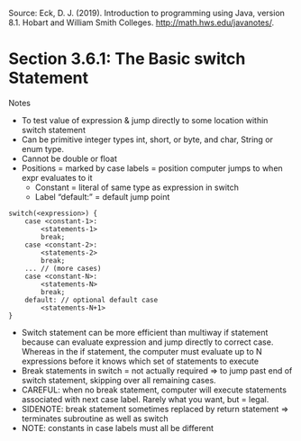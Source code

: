 Source: Eck, D. J. (2019). Introduction to programming using Java, version 8.1. Hobart and William Smith Colleges. http://math.hws.edu/javanotes/.
# Section 3.6.1: The Basic switch Statement

Notes

- To test value of expression & jump directly to some location within switch statement
- Can be primitive integer types int, short, or byte, and  char, String or enum type.
- Cannot be double or float 
- Positions = marked by case labels = position computer jumps to when expr evaluates to it
	- Constant = literal of same type as expression in switch
	- Label “default:”  = default jump point

```
switch(<expression>) {
	case <constant-1>:
		<statements-1>
		break;
	case <constant-2>:
		<statements-2>
		break;
	... // (more cases)
	case <constant-N>:
		<statements-N>
		break;
	default: // optional default case
		<statements-N+1>
}
```

- Switch statement can be more efficient than multiway if statement because can evaluate expression and jump directly to correct case. Whereas in the if statement, the computer must evaluate up to N expressions before it knows which set of statements to execute
- Break statements in switch = not actually required =>  to jump past end of switch statement, skipping over all remaining cases.
- CAREFUL: when no break statement, computer will execute statements associated with next case label. Rarely what you want, but = legal.
- SIDENOTE: break statement sometimes replaced by return statement => terminates subroutine as well as switch
- NOTE: constants in case labels must all be different
